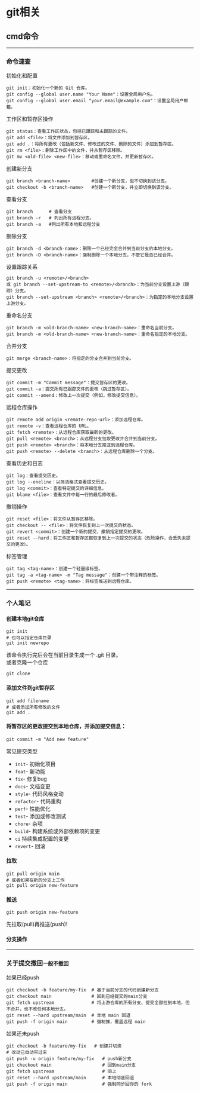 # git相关

## cmd命令

---

### 命令速查
初始化和配置
```
git init：初始化一个新的 Git 仓库。
git config --global user.name "Your Name"：设置全局用户名。
git config --global user.email "your.email@example.com"：设置全局用户邮箱。
```
工作区和暂存区操作
```
git status：查看工作区状态，包括已跟踪和未跟踪的文件。
git add <file>：将文件添加到暂存区。
git add .：将所有更改（包括新文件、修改过的文件、删除的文件）添加到暂存区。
git rm <file>：删除工作区中的文件，并从暂存区移除。
git mv <old-file> <new-file>：移动或重命名文件，并更新暂存区。
```
创建新分支
```
git branch <branch-name>        #创建一个新分支，但不切换到该分支。
git checkout -b <branch-name>   #创建一个新分支，并立即切换到该分支。
```
查看分支
```
git branch      # 查看分支
git branch -r   # 列出所有远程分支。
git branch -a   #列出所有本地和远程分支
```
删除分支
```
git branch -d <branch-name>：删除一个已经完全合并到当前分支的本地分支。
git branch -D <branch-name>：强制删除一个本地分支，不管它是否已经合并。
```
设置跟踪关系
```
git branch -u <remote>/<branch>
或 git branch --set-upstream-to <remote>/<branch>：为当前分支设置上游（跟踪）分支。
git branch --set-upstream <branch> <remote>/<branch>：为指定的本地分支设置上游分支。
```
重命名分支
```
git branch -m <old-branch-name> <new-branch-name>：重命名当前分支。
git branch -m <old-branch-name> <new-branch-name>：重命名指定的本地分支。
```
合并分支
```
git merge <branch-name>：将指定的分支合并到当前分支。
```
提交更改
```
git commit -m "Commit message"：提交暂存区的更改。
git commit -a：提交所有已跟踪文件的更改（跳过暂存区）。
git commit --amend：修改上一次提交（例如，修改提交信息）。
```
远程仓库操作
```
git remote add origin <remote-repo-url>：添加远程仓库。
git remote -v：查看远程仓库的 URL。
git fetch <remote>：从远程仓库获取最新的更改。
git pull <remote> <branch>：从远程分支拉取更改并合并到当前分支。
git push <remote> <branch>：将本地分支推送到远程仓库。
git push <remote> --delete <branch>：从远程仓库删除一个分支。
```
查看历史和日志
```
git log：查看提交历史。
git log --oneline：以简洁格式查看提交历史。
git log <commit>：查看特定提交的详细信息。
git blame <file>：查看文件中每一行的最后修改者。
```
撤销操作
```
git reset <file>：将文件从暂存区移除。
git checkout -- <file>：将文件恢复到上一次提交的状态。
git revert <commit>：创建一个新的提交，撤销指定提交的更改。
git reset --hard：将工作区和暂存区都恢复到上一次提交的状态（危险操作，会丢失未提交的更改）。
```
标签管理
```
git tag <tag-name>：创建一个轻量级标签。
git tag -a <tag-name> -m "Tag message"：创建一个带注释的标签。
git push <remote> <tag-name>：将标签推送到远程仓库。
```

---

### 个人笔记
#### **创建本地git仓库**
```
git init
# 也可以指定仓库目录
git init newrepo
```
该命令执行完后会在当前目录生成一个 .git 目录。  
或者克隆一个仓库
```
git clone
```
#### **添加文件到git暂存区**
```
git add filename
# 或者添加所有修改的文件
git add .
```

#### **将暂存区的更改提交到本地仓库，并添加提交信息：**
```
git commit -m "Add new feature"
```
常见提交类型

* `init`- 初始化项目
* `feat`- 新功能
* `fix`- 修复bug
* `docs`- 文档变更
* `style`- 代码风格变动
* `refactor`- 代码重构
* `perf`- 性能优化
* `test`- 添加或修改测试
* `chore`- 杂项
* `build`- 构建系统或外部依赖项的变更
* `ci` 持续集成配置的变更
* `revert`- 回滚

#### **拉取**
```
git pull origin main
# 或者如果在新的分支上工作
git pull origin new-feature
```

#### **推送**
```
git push origin new-feature
```
<div class="alert alert-warning" role="alert">
  先拉取(pull)再推送(push)!
</div>

#### **分支操作**

---

### 关于提交撤回`一般不撤回`
如果已经push
```
git checkout -b feature/my-fix  # 基于当前分支的代码创建新分支
git checkout main               # 回到已经提交的main分支
git fetch upstream              # 将上游仓库的所有分支、提交全部拉到本地，但不合并，也不改任何本地分支。
git reset --hard upstream/main  # 本地 main 回退
git push -f origin main         # 强制推，覆盖远程 main
```
如果还未push
```
git checkout -b feature/my-fix   # 创建并切换
# 改动已自动带过来
git push -u origin feature/my-fix   # push新分支
git checkout main                   # 回到main分支
git fetch upstream                  # 同上
git reset --hard upstream/main      # 本地彻底回退
git push -f origin main             # 强制同步回你的 fork
```